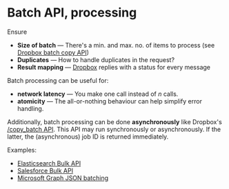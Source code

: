 # Batch API, processing

Ensure
* **Size of batch** — There's a min. and max. no. of items to process (see [Dropbox batch copy API](https://www.dropbox.com/developers/documentation/http/documentation#files-copy_batch))
* **Duplicates** — How to handle duplicates in the request?
* **Result mapping** — [Dropbox](https://www.dropbox.com/developers/documentation/http/documentation#files-copy_batch) replies with a status for every message

Batch processing can be useful for:

* **network latency** — You make one call instead of _n_ calls.
* **atomicity** — The all-or-nothing behaviour can help simplify error handling.

Additionally, batch processing can be done **asynchronously** like Dropbox's [/copy_batch API](https://www.dropbox.com/developers/documentation/http/documentation#files-copy_batch). This API may run synchronously or asynchronously. If the latter, the (asynchronous) job ID is returned immediately.

Examples:

* [Elasticsearch Bulk API](https://www.elastic.co/guide/en/elasticsearch/reference/current/docs-bulk.html)
* [Salesforce Bulk API](https://developer.salesforce.com/docs/atlas.en-us.api_asynch.meta/api_asynch/bulk_api_2_0.htm)
* [Microsoft Graph JSON batching](https://learn.microsoft.com/en-us/graph/json-batching)
